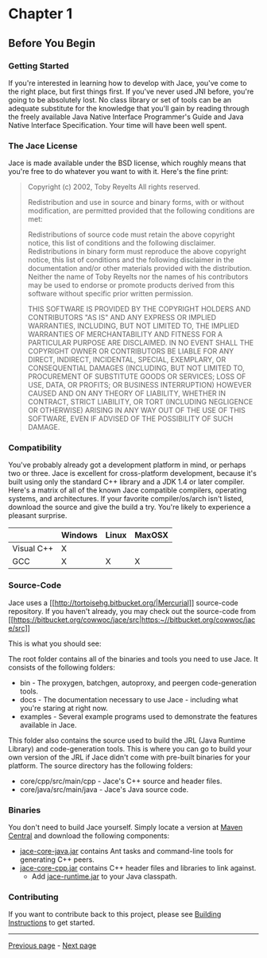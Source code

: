 # Chapter 1
## Before You Begin

### Getting Started

If you're interested in learning how to develop with Jace, you've come to the right place, but first things first. If you've never used JNI before, you're going to be absolutely lost. No class library or set of tools can be an adequate substitute for the knowledge that you'll gain by reading through the freely available Java Native Interface Programmer's Guide and Java Native Interface Specification. Your time will have been well spent.

### The Jace License

Jace is made available under the BSD license, which roughly means that you're free to do whatever you want to with it. Here's the fine print:

> Copyright (c) 2002, Toby Reyelts
> All rights reserved.
>
> Redistribution and use in source and binary forms, with or without modification,
are permitted provided that the following conditions are met:
> 
> Redistributions of source code must retain the above copyright notice,
this list of conditions and the following disclaimer.
Redistributions in binary form must reproduce the above copyright notice,
this list of conditions and the following disclaimer in the documentation
and/or other materials provided with the distribution.
Neither the name of Toby Reyelts nor the names of his contributors
may be used to endorse or promote products derived from this software
without specific prior written permission.
> 
> THIS SOFTWARE IS PROVIDED BY THE COPYRIGHT HOLDERS AND CONTRIBUTORS "AS IS"
AND ANY EXPRESS OR IMPLIED WARRANTIES, INCLUDING, BUT NOT LIMITED TO, THE
IMPLIED WARRANTIES OF MERCHANTABILITY AND FITNESS FOR A PARTICULAR PURPOSE
ARE DISCLAIMED. IN NO EVENT SHALL THE COPYRIGHT OWNER OR CONTRIBUTORS BE
LIABLE FOR ANY DIRECT, INDIRECT, INCIDENTAL, SPECIAL, EXEMPLARY, OR
CONSEQUENTIAL DAMAGES (INCLUDING, BUT NOT LIMITED TO, PROCUREMENT OF SUBSTITUTE
GOODS OR SERVICES; LOSS OF USE, DATA, OR PROFITS; OR BUSINESS INTERRUPTION)
HOWEVER CAUSED AND ON ANY THEORY OF LIABILITY, WHETHER IN CONTRACT, STRICT LIABILITY,
OR TORT (INCLUDING NEGLIGENCE OR OTHERWISE) ARISING IN ANY WAY OUT OF THE USE OF
THIS SOFTWARE, EVEN IF ADVISED OF THE POSSIBILITY OF SUCH DAMAGE.

### Compatibility

You've probably already got a development platform in mind, or perhaps two or three. Jace is excellent for cross-platform development, because it's built using only the standard C++ library and a JDK 1.4 or later compiler. Here's a matrix of all of the known Jace compatible compilers, operating systems, and architectures. If your favorite compiler/os/arch isn't listed, download the source and give the build a try. You're likely to experience a pleasant surprise.

|             | Windows | Linux | MaxOSX |
|-------------|---------|-------|--------|
| Visual C++  |    X    |       |        |
| GCC         |    X    |   X   |    X   |

### Source-Code

Jace uses a [[http://tortoisehg.bitbucket.org/|Mercurial]] source-code repository. If you haven't already, you may check out the source-code from [[https://bitbucket.org/cowwoc/jace/src|https:~//bitbucket.org/cowwoc/jace/src]]

This is what you should see:

The root folder contains all of the binaries and tools you need to use Jace. It consists of the following folders:

* bin - The proxygen, batchgen, autoproxy, and peergen code-generation tools.
* docs - The documentation necessary to use Jace - including what you're staring at right now.
* examples - Several example programs used to demonstrate the features available in Jace.

This folder also contains the source used to build the JRL (Java Runtime Library) and code-generation tools. This is where you can go to build your own version of the JRL if Jace didn't come with pre-built binaries for your platform. The source directory has the following folders:

* core/cpp/src/main/cpp - Jace's C++ source and header files.
* core/java/src/main/java - Jace's Java source code.

### Binaries

You don't need to build Jace yourself. Simply locate a version at [Maven Central](https://search.maven.org/search?q=g:com.googlecode.jace) and download the following components:

* [jace-core-java.jar](http://search.maven.org/remotecontent?filepath=com/googlecode/jace/jace-core-java/1.2.14/jace-core-java-1.2.14.jar) contains Ant tasks and command-line tools for generating C++ peers.
* [jace-core-cpp.jar](https://search.maven.org/artifact/com.googlecode.jace/jace-core-cpp/1.2.14/jar) contains C++ header files and libraries to link against.
  * Add [jace-runtime.jar](http://search.maven.org/remotecontent?filepath=com/googlecode/jace/jace-runtime/1.2.14/jace-runtime-1.2.14.jar) to your Java classpath.

### Contributing

If you want to contribute back to this project, please see [Building Instructions](Building_Instructions.md) to get started.

----
[Previous page](Developer_Guide.md) - [Next page](Chapter_2.md)
